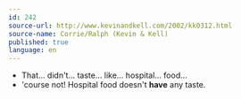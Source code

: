 ```yaml
---
id: 242
source-url: http://www.kevinandkell.com/2002/kk0312.html
source-name: Corrie/Ralph (Kevin & Kell)
published: true
language: en
---
```

- That… didn't… taste… like… hospital… food…
- 'course not! Hospital food doesn't **have** any taste.

